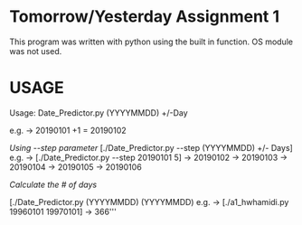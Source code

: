# Tomorrow/Yesterday Assignment 1
This program was written with python using the built in function. OS module was not used.
# USAGE
Usage: Date_Predictor.py (YYYYMMDD) +/-Day

e.g. -> 20190101 +1 = 20190102



*Using --step parameter*
[./Date_Predictor.py --step (YYYYMMDD) +/- Days]
e.g. -> [./Date_Predictor.py --step 20190101 5]
-> 20190102
-> 20190103
-> 20190104
-> 20190105
-> 20190106

*Calculate the # of days*

[./Date_Predictor.py (YYYYMMDD) (YYYYMMDD)
e.g. -> [./a1_hwhamidi.py 19960101 19970101]
-> 366'''
